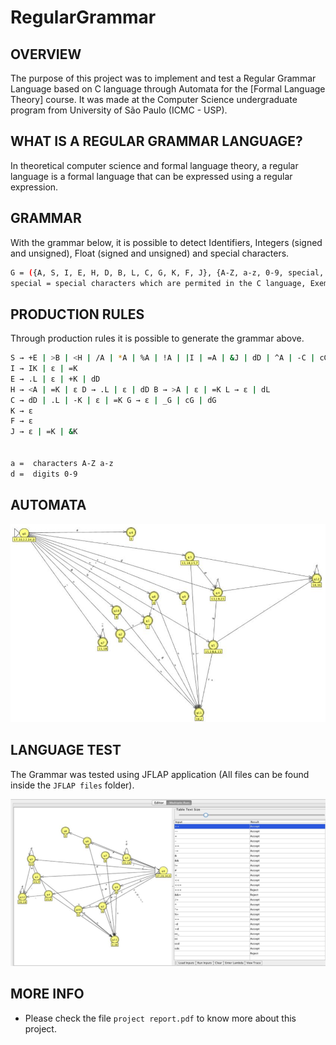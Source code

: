 # RegularGrammar

OVERVIEW
--------------------------------------------------
The purpose of this project was to implement and test a Regular Grammar Language based on C language through Automata for the [Formal Language Theory] course. It was made at the Computer Science undergraduate program from University of São Paulo (ICMC - USP).

WHAT IS A REGULAR GRAMMAR LANGUAGE?
--------------------------------------------------
In theoretical computer science and formal language theory, a regular language is a formal language that can be expressed using a regular expression.

GRAMMAR
--------------------------------------------------
With the grammar below, it is possible to detect Identifiers, Integers (signed and unsigned), Float (signed and unsigned) and special characters.

```bash
G​ ​=​ ​({A,​ ​S,​ ​I,​ ​E,​ ​H,​ ​D,​ ​B,​ ​L,​ ​C,​ ​G,​ ​K,​ ​F,​ ​J},​ ​{A-Z,​ ​a-z,​ ​0-9,​ special,​ ​_},​ ​P,​ ​S)
special ​=​ ​special characters which are permited in the C language,​ ​Exemplo:​ ​(​ ​=,​ ​==,​ ​<,​ ​>, <=,​ ​>=,​ ​!=,​ ​&&,​ ​||,​ ​*=,​ ​+=,​ ​-=,​ ​/=,​ ​%=,​ ​etc).
```

PRODUCTION RULES
--------------------------------------------------
Through production rules it is possible to generate the grammar above.

```bash
S​ ​→​ ​+E​ ​|​ ​>B​ ​|​ ​<H​ ​|​ ​/A​ ​|​ ​*A​ ​|​ ​%A​ ​|​ ​!A​ ​|​ ​|I​ ​|​ ​=A​ ​|​ ​&J​ ​|​ ​dD​ ​|​ ​^A​ ​|​ ​-C​ ​|​ ​cG​ ​|​ ​_G​ ​|​ ​#F A​ ​→​ ​=K​ ​|​ ​ε
I​ ​→​ ​IK​ ​|​ ​ε​ ​|​ ​=K
E​ ​→​ ​.L​ ​|​ ​ε​ ​|​ ​+K​ ​|​ ​dD
H​ ​→​ ​<A​ ​|​ ​=K​ ​|​ ​ε D​ ​→​ ​.L​ ​|​ ​ε​ ​|​ ​dD B​ ​→​ ​>A​ ​|​ ​ε​ ​|​ ​=K L​ ​→​ ​ε​ ​|​ ​dL
C​ ​→​ ​dD​ ​|​ ​.L​ ​|​ ​-K​ ​|​ ​ε​ ​|​ ​=K G​ ​→​ ​ε​ ​|​ ​_G​ ​|​ ​cG​ ​|​ ​dG
K​ ​→​ ​ε
F​ ​→​ ​ε
J​ ​→​ ​ε​ ​|​ ​=K​ ​|​ ​&K


a​ ​=​ ​​ characters ​A-Z​ ​a-z
d​ ​=​ ​​ digits ​0-9
```

AUTOMATA
--------------------------------------------------
![Screenshot 1](img/img1.png)

LANGUAGE TEST
--------------------------------------------------
The Grammar was tested using JFLAP application (All files can be found inside the `JFLAP files` folder).

![Screenshot 2](img/img2.png)


MORE INFO
--------------------------------------------------
* Please check the file `project report.pdf` to know more about this project.
